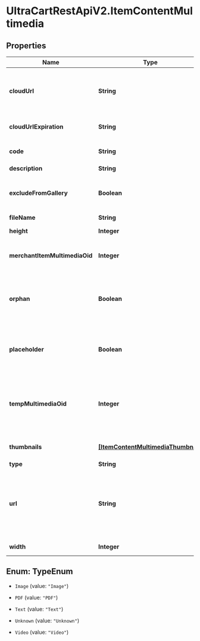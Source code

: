 # UltraCartRestApiV2.ItemContentMultimedia

## Properties
Name | Type | Description | Notes
------------ | ------------- | ------------- | -------------
**cloudUrl** | **String** | URL where the image can be downloaded from the cloud | [optional] 
**cloudUrlExpiration** | **String** | Expiration date of the cloud URL | [optional] 
**code** | **String** | Code assigned to the file | [optional] 
**description** | **String** | Description | [optional] 
**excludeFromGallery** | **Boolean** | True to exclude from multimedia gallery | [optional] 
**fileName** | **String** | File name | [optional] 
**height** | **Integer** | Height of the image | [optional] 
**merchantItemMultimediaOid** | **Integer** | Item multimedia object identifier | [optional] 
**orphan** | **Boolean** | True if the multimedia is an orphan of the active StoreFront themes | [optional] 
**placeholder** | **Boolean** | True if the object is a place holder that can be populated | [optional] 
**tempMultimediaOid** | **Integer** | Temporary multimedia object identifier assigned if uploading new multimedia | [optional] 
**thumbnails** | [**[ItemContentMultimediaThumbnail]**](ItemContentMultimediaThumbnail.md) | Thumbnails of this image | [optional] 
**type** | **String** | Type of file | [optional] 
**url** | **String** | URL to download file (on new multimedia record this can be a URL for UltraCart to fetch) | [optional] 
**width** | **Integer** | Width of the image | [optional] 


<a name="TypeEnum"></a>
## Enum: TypeEnum


* `Image` (value: `"Image"`)

* `PDF` (value: `"PDF"`)

* `Text` (value: `"Text"`)

* `Unknown` (value: `"Unknown"`)

* `Video` (value: `"Video"`)




